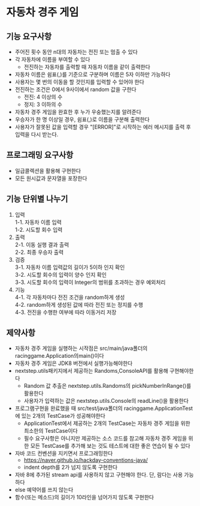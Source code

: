 # 자동차 경주 게임
## 기능 요구사항
* 주어진 횟수 동안 n대의 자동차는 전진 또는 멈출 수 있다
* 각 자동차에 이름을 부여할 수 있다
  * 전진하는 자동차를 출력할 때 자동차 이름을 같이 출력한다
* 자동차 이름은 쉼표(,)를 기준으로 구분하며 이름은 5자 이하만 가능하다
* 사용자는 몇 번의 이동을 할 것인지를 입력할 수 있어야 한다
* 전진하는 조건은 0에서 9사이에서 random 값을 구한다
  * 전진: 4 이상의 수
  * 정지: 3 이하의 수
* 자동차 경주 게임을 완효한 후 누가 우숭했는지를 알려준다
* 우승자가 한 명 이상일 경우, 쉼표(,)로 이름을 구분해 출력한다
* 사용자가 잘못된 값을 입력할 경우 "[ERROR]"로 시작하는 에러 메시지를 출력 후 입력을 다시 받는다.

## 프로그래밍 요구사항
* 일급콜렉션을 활용해 구현한다
* 모든 원시값과 문자열을 포장한다

## 기능 단위별 나누기
1. 입력</br>
  1-1. 자동차 이름 입력</br>
  1-2. 시도할 회수 입력</br>
2. 출력</br>
  2-1. 이동 실행 결과 출력</br>
  2-2. 최종 우승자 출력</br>
3. 검증</br>
  3-1. 자동차 이름 입력값의 길이가 5이하 인지 확인</br>
  3-2. 시도할 회수의 입력이 양수 인지 확인</br>
  3-3. 시도할 회수의 입력이 Integer의 범위를 초과하는 경우 예외처리</br>
4. 기능</br>
  4-1. 각 자동차마다 전진 조건을 random하게 생성</br>
  4-2. random하게 생성된 값에 따라 전진 또는 정지를 수행</br>
  4-3. 전진을 수행한 여부에 따라 이동거리 저장</br>

## 제약사항
* 자동차 경주 게임을 실행하는 시작점은 src/main/java폴더의 racinggame.Application의main()이다
* 자동차 경주 게임은 JDK8 버전에서 실행가능해야한다
* nextstep.utils패키지에서 제공하는 Randoms,ConsoleAPI를 활용해 구현해야한다
  * Random 값 추출은 nextstep.utils.Randoms의 pickNumberInRange()를 활용한다
  * 사용자가 입력하는 값은 nextstep.utils.Console의 readLine()을 활용한다
* 프로그램구현을 완료했을 때 src/test/java폴더의 racinggame.ApplicationTest에 있는 2개의 TestCase가 성공해야한다
  * ApplicationTest에서 제공하는 2개의 TestCase는 자동차 경주 게임을 위한 최소한의 TestCase이다
  * 필수 요구사항은 아니지만 제공하는 소스 코드를 참고해 자동차 경주 게임을 위한 모든 TestCase를 추가해 보는 것도 테스트에 대한 좋은 연습이 될 수 있다
* 자바 코드 컨벤션을 지키면서 프로그래밍한다
  * https://naver.github.io/hackday-conventions-java/
  * indent depth를 2가 넘지 않도록 구현한다
* 자바 8에 추가된 stream api를 사용하지 않고 구현해야 한다. 단, 람다는 사용 가능하다
* else 예약어를 쓰지 않는다
* 함수(또는 메소드)의 길이가 10라인을 넘어가지 않도록 구현한다
